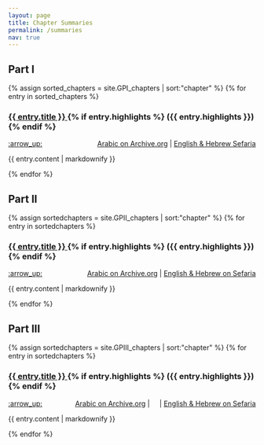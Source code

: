 ```yaml
---
layout: page
title: Chapter Summaries
permalink: /summaries
nav: true
---
```


<h2> Part I </h2>

{% assign sorted_chapters = site.GPI_chapters | sort:"chapter" %}
{% for entry in sorted_chapters %}
  <h3>
    <a href="{{site.baseurl}}{{entry.url}}">
      {{ entry.title }}
    </a>
  {% if entry.highlights %}
    ({{ entry.highlights }})
  {% endif %}
  </h3>
  <p style="text-align:left;"> 
  <a href="{{site.baseurl}}{{page.url}}#top">
      :arrow_up:
  </a>
  <span style="float:right;">
        <a href="https://archive.org/details/DelalatolHaerin_201804/page/n{{ entry.pnum }}">Arabic on Archive.org</a>
        |
        <a href="https://www.sefaria.org/Guide_for_the_Perplexed%2C_Part_{{ entry.part }}.{{ entry.chapter }}?lang=en">English & Hebrew Sefaria</a>
    </span>
  </p>
  <p>{{ entry.content | markdownify }}</p>
{% endfor %}

<h2> Part II </h2>

{% assign sortedchapters = site.GPII_chapters | sort:"chapter" %}
{% for entry in sortedchapters %}
  <h3>
    <a href="{{site.baseurl}}{{entry.url}}">
      {{ entry.title }}
    </a>
  {% if entry.highlights %}
    ({{ entry.highlights }})
  {% endif %}
  </h3>
  <p style="text-align:left;"> 
  <a href="{{site.baseurl}}{{page.url}}#top">
      :arrow_up:
  </a>
  <span style="float:right;">
        <a href="https://archive.org/details/DelalatolHaerin_201804/page/n{{ entry.pnum }}">Arabic on Archive.org</a>
        |
        <a href="https://www.sefaria.org/Guide_for_the_Perplexed%2C_Part_{{ entry.part }}.{{ entry.chapter }}?lang=en">English & Hebrew on Sefaria</a>
    </span>
  </p>
  <p>{{ entry.content | markdownify }}</p>
{% endfor %}

<h2> Part III </h2>

{% assign sortedchapters = site.GPIII_chapters | sort:"chapter" %}
{% for entry in sortedchapters %}
  <h3>
    <a href="{{site.baseurl}}{{entry.url}}">
      {{ entry.title }}
    </a>
  {% if entry.highlights %}
    ({{ entry.highlights }})
  {% endif %}
  </h3>
  <p style="text-align:left;"> 
  <a href="{{site.baseurl}}{{page.url}}#top">
      :arrow_up:
  </a>
  <span style="float:right;">
        <a href="https://archive.org/details/DelalatolHaerin_201804/page/n{{ entry.pnum }}">Arabic on Archive.org</a>
        |
        <a href="https://www.sefaria.org/Guide_for_the_Perplexed%2C_Part_{{ entry.part }}.{{ entry.chapter }}?lang=en"><img src="/Guide-Perplexed/assets/sefaria_icon.svg" height=12em></a>
        |
        <a href="https://www.sefaria.org/Guide_for_the_Perplexed%2C_Part_{{ entry.part }}.{{ entry.chapter }}?lang=en">English & Hebrew on Sefaria</a>
    </span>
  </p>
  <p>{{ entry.content | markdownify }}</p>
{% endfor %}
